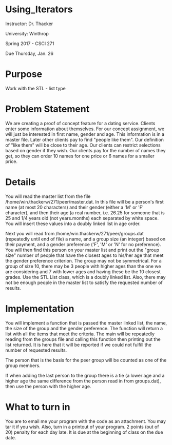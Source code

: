 # Using_Iterators

Instructor: Dr. Thacker

University: Winthrop

Spring 2017 - CSCI 271 

Due Thursday, Jan. 26

# Purpose

Work with the STL - list type

# Problem Statement

We are creating a proof of concept feature for a dating service.  Clients enter some information about themselves.  For our concept assignment, we will just be interested in first name, gender and age.  This information is in a master file.  Later other clients pay to find "people like them".  Our definition of "like them" will be close to their age.  Our clients can restrict selections based on gender if they wish.  Our clients pay for the number of names they get, so they can order 10 names for one price or 6 names for a smaller price.

# Details

You will read the master list from the file /home/win.thackerw/271/peer/master.dat.  In this file will be a person's first name (at most 20 characters) and their gender (either a 'M' or 'F' character), and then their age (a real number, i.e. 26.25 for someone that is 25 and 1/4 years old (not years.months) each separated by white space.  You will insert these values into a doubly linked list in age order.

Next you will read from /home/win.thackerw/271/peer/groups.dat (repeatedly until end of file) a name, and a group size (an integer) based on their payment, and a gender preference ('F', 'M' or 'N' for no preference).   You will then find this person on your master list and print out the "group size" number of people that have the closest ages to his/her age that meet the gender preference criterion.  The group may not be symmetrical.  For a group of size 10, there may be 3 people with higher ages than the one we are considering and 7 with lower ages and having these be the 10 closest grades. Use the STL List class, which is a doubly linked list. Also, there may not be enough people in the master list to satisfy the requested number of results.

# Implementation

You will implement a function that is passed the master linked list, the name, the size of the group and the gender preference. The function will return a list with all the items that meet the criteria.  The main will be repeatedly reading from the groups file and calling this function then printing out the list returned.  It is here that it will be reported if we could not fulfill the number of requested results.

The person that is the basis for the peer group will  be counted as one of the group members.

If when adding the last person to the group there is a tie (a lower age and a higher age the same difference from the person read in from groups.dat), then use the person with the higher age.

# What to turn in

You are to email me your program with the code as an attachment.  You may tar it if you wish.  Also, turn in a printout of your program. 2 points (out of 20) penalty for each day late.  It is due at the beginning of class on the due date.
